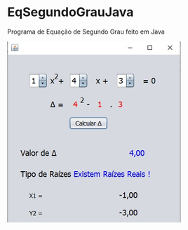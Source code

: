 # EqSegundoGrauJava
Programa de Equação de Segundo Grau feito em Java

<img src="EqSegundo.jpg" alt="Equacao Segundo Grau" display="block" align="center"/>
